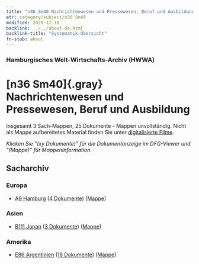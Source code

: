 ```yaml
---
title: "n36 Sm40 Nachrichtenwesen und Pressewesen, Beruf und Ausbildung"
etr: category/subject/n36 Sm40
modified: 2020-12-18
backlink: ../../about.de.html
backlink-title: "Systematik-Übersicht"
fn-stub: about
---
```


### Hamburgisches Welt-Wirtschafts-Archiv (HWWA)
# [n36 Sm40]{.gray}&#8201; Nachrichtenwesen und Pressewesen, Beruf und Ausbildung&#160; 




Insgesamt 3 Sach-Mappen, 25 Dokumente - Mappen unvollständig.
Nicht als Mappe aufbereitetes Material finden Sie unter [digitalisierte Filme](/film/h1_sh).

_Klicken Sie "(xy Dokumente)" für die Dokumentanzeige im DFG-Viewer und "(Mappe)" für Mappeninformation._

## Sacharchiv




### Europa

- [A9 Hamburg](../../../geo/about.de.html#A9) (<a href="https://dfg-viewer.de/show/?tx_dlf[id]=https://pm20.zbw.eu/mets/sh/1409xx/140905/1996xx/199604/public.mets.de.xml" target="_blank">4 Dokumente</a>) ([Mappe](http://purl.org/pressemappe20/folder/sh/140905,199604))

### Asien

- [B111 Japan](../../../geo/about.de.html#B111) (<a href="https://dfg-viewer.de/show/?tx_dlf[id]=https://pm20.zbw.eu/mets/sh/1412xx/141272/1996xx/199604/public.mets.de.xml" target="_blank">3 Dokumente</a>) ([Mappe](http://purl.org/pressemappe20/folder/sh/141272,199604))

### Amerika

- [E86 Argentinien](../../../geo/about.de.html#E86) (<a href="https://dfg-viewer.de/show/?tx_dlf[id]=https://pm20.zbw.eu/mets/sh/1416xx/141692/1996xx/199604/public.mets.de.xml" target="_blank">18 Dokumente</a>) ([Mappe](http://purl.org/pressemappe20/folder/sh/141692,199604))


